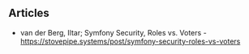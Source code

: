 ## Articles

* van der Berg, Iltar; Symfony Security, Roles vs. Voters - https://stovepipe.systems/post/symfony-security-roles-vs-voters
